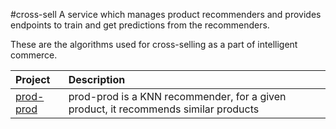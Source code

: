 #cross-sell
A service which manages product recommenders and provides endpoints to train and get predictions from the recommenders.

These are the algorithms used for cross-selling as a part of intelligent
commerce. 

| Project                                | Description                                                                                                  |
|:---------------------------------------|:-------------------------------------------------------------------------------------------------------------|
| [prod-prod](src/prod-prod)           | prod-prod is a KNN recommender, for a given product, it recommends similar products |
